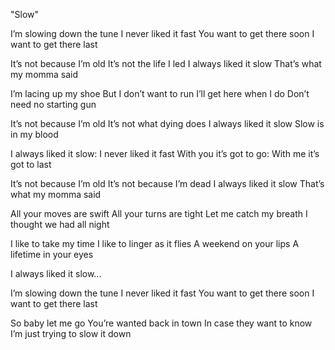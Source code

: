 "Slow"

I’m slowing down the tune
I never liked it fast
You want to get there soon
I want to get there last

It’s not because I’m old
It’s not the life I led
I always liked it slow
That’s what my momma said

I’m lacing up my shoe
But I don’t want to run
I’ll get here when I do
Don’t need no starting gun

It’s not because I’m old
It’s not what dying does
I always liked it slow
Slow is in my blood

I always liked it slow:
I never liked it fast
With you it’s got to go:
With me it’s got to last

It’s not because I’m old
It’s not because I’m dead
I always liked it slow
That’s what my momma said

All your moves are swift
All your turns are tight
Let me catch my breath
I thought we had all night

I like to take my time
I like to linger as it flies
A weekend on your lips
A lifetime in your eyes

I always liked it slow...

I’m slowing down the tune
I never liked it fast
You want to get there soon
I want to get there last

So baby let me go
You’re wanted back in town
In case they want to know
I’m just trying to slow it down
